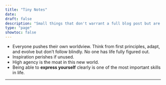 ```yaml
---
title: "Tiny Notes"
date: 
draft: false
description: "Small things that don't warrant a full blog post but are worth remembering."
type: "page"
showtoc: false 
---
```

- Everyone pushes their own worldview. Think from first principles, adapt, and evolve but don’t follow blindly. No one has life fully figured out.
- Inspiration perishes if unused. 
- High agency is the moat in this new world. 
- Being able to **express yourself** clearly is one of the most important skills in life.

---



